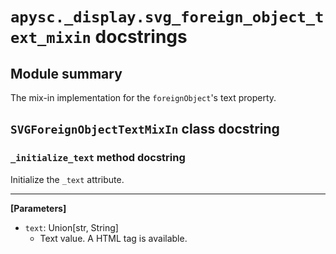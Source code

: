 # `apysc._display.svg_foreign_object_text_mixin` docstrings

## Module summary

The mix-in implementation for the `foreignObject`'s text property.

## `SVGForeignObjectTextMixIn` class docstring

### `_initialize_text` method docstring

Initialize the `_text` attribute.<hr>

**[Parameters]**

- `text`: Union[str, String]
  - Text value. A HTML tag is available.
